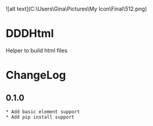 ![alt text](C:\Users\Gina\Pictures\My Icon\Final\512.png)
# DDDHtml
 Helper to build html files
# ChangeLog
## 0.1.0
```
* Add basic element support
* Add pip install support
```
